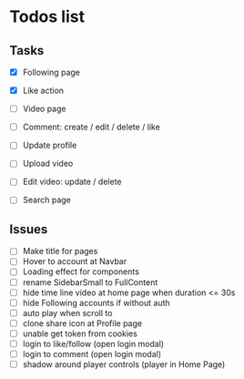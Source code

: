 # Todos list

## Tasks
- [X] Following page
- [X] Like action
- [ ] Video page
- [ ] Comment: create / edit / delete / like
- [ ] Update profile
- [ ] Upload video
- [ ] Edit video: update / delete
- [ ] Search page


## Issues
- [ ] Make title for pages
- [ ] Hover to account at Navbar
- [ ] Loading effect for components
- [ ] rename SidebarSmall to FullContent
- [ ] hide time line video at home page when duration <= 30s
- [ ] hide Following accounts if without auth
- [ ] auto play when scroll to
- [ ] clone share icon at Profile page
- [ ] unable get token from cookies
- [ ] login to like/follow (open login modal)
- [ ] login to comment (open login modal)
- [ ] shadow around player controls (player in Home Page)
